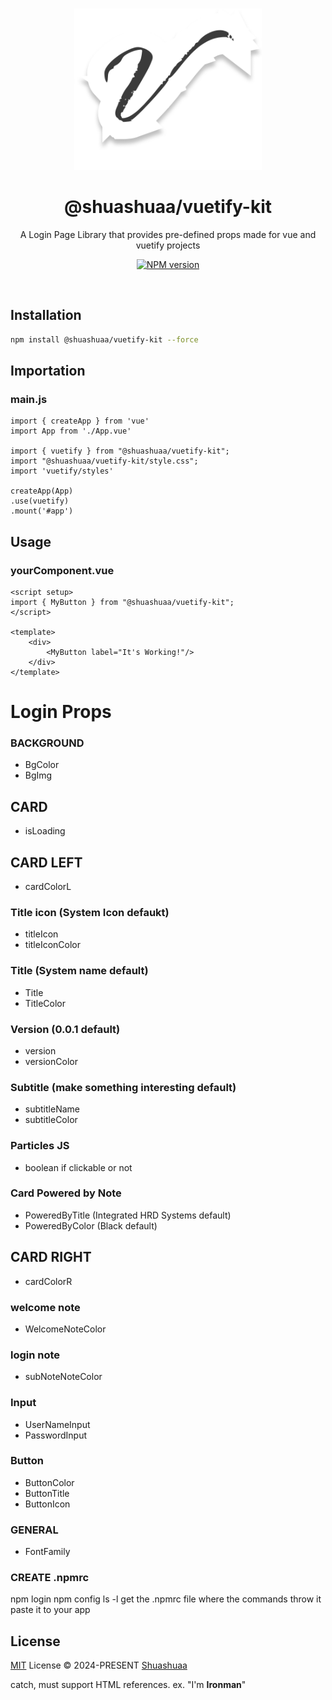 <br>

<p align="center">
<img src="./@shuashuaa-vuetify-kit.png" width="300" />
</p>

<h1 align="center">@shuashuaa/vuetify-kit</h1>

<p align="center">
A Login Page Library that provides pre-defined props made for vue and vuetify projects
<!-- A Library that provides pre-defined user interfaces made with vue and vuetify -->
</p>

<p align="center">
<a href="https://www.npmjs.com/package/@viktor-luna/vue-kit-3"><img src="https://img.shields.io/npm/v/@viktor-luna/vue-kit-3?color=c95f8b&amp;label=" alt="NPM version"></a></p>

<br>

## Installation

```sh
npm install @shuashuaa/vuetify-kit --force
```

## Importation

### main.js
```
import { createApp } from 'vue'
import App from './App.vue'

import { vuetify } from "@shuashuaa/vuetify-kit";
import "@shuashuaa/vuetify-kit/style.css";
import 'vuetify/styles'

createApp(App)
.use(vuetify)
.mount('#app')
```

## Usage
### yourComponent.vue
```
<script setup>
import { MyButton } from "@shuashuaa/vuetify-kit";
</script>

<template>
    <div>
        <MyButton label="It's Working!"/>
    </div>
</template>

```

# Login Props

### BACKGROUND
- BgColor
- BgImg

## CARD
- isLoading

## CARD LEFT
- cardColorL
### Title icon (System Icon defaukt)
- titleIcon
- titleIconColor
### Title (System name default)
- Title
- TitleColor
### Version (0.0.1 default)
- version
- versionColor
### Subtitle (make something interesting default)
- subtitleName
- subtitleColor
### Particles JS
- boolean if clickable or not
### Card Powered by Note
- PoweredByTitle (Integrated HRD Systems default)
- PoweredByColor (Black default)

## CARD RIGHT
- cardColorR
### welcome note
- WelcomeNoteColor
### login note
- subNoteNoteColor
### Input
- UserNameInput
- PasswordInput
### Button
- ButtonColor
- ButtonTitle
- ButtonIcon

### GENERAL
- FontFamily

### CREATE .npmrc

npm login
npm config ls -l
get the .npmrc file where the commands throw it
paste it to your app

## License

[MIT](./LICENSE) License &copy; 2024-PRESENT [Shuashuaa](https://github.com/Shuashuaa)

catch, must support HTML references. ex. "I'm <b>Ironman</b>"
